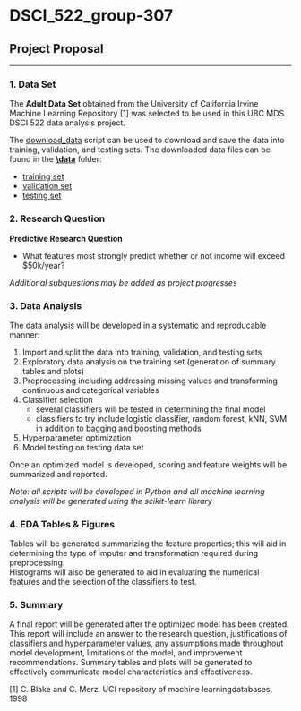 # __DSCI_522_group-307__

## __Project Proposal__  

---

### __1. Data Set__  

The __Adult Data Set__ obtained from the University of California Irvine Machine Learning Repository [1] was selected to be used in this UBC MDS DSCI 522 data analysis project.  

The [download_data](https://github.com/UBC-MDS/DSCI_522_group-307/blob/master/scripts/download_data.py) script can be used to download and save the data into training, validation, and testing sets. The downloaded data files can be found in the __[\data](https://github.com/UBC-MDS/DSCI_522_group-307/tree/master/data)__ folder:  
- [training set](https://github.com/UBC-MDS/DSCI_522_group-307/blob/master/data/train.csv)  
- [validation set](https://github.com/UBC-MDS/DSCI_522_group-307/blob/master/data/validation.csv)  
- [testing set](https://github.com/UBC-MDS/DSCI_522_group-307/blob/master/data/test.csv)  

### __2. Research Question__   

__Predictive Research Question__  
- What features most strongly predict whether or not income will exceed $50k/year?  

_Additional subquestions may be added as project progresses_

### __3. Data Analysis__  

The data analysis will be developed in a systematic and reproducable manner:  
1) Import and split the data into training, validation, and testing sets  
2) Exploratory data analysis on the training set (generation of summary tables and plots)  
3) Preprocessing including addressing missing values and transforming continuous and categorical variables  
4) Classifier selection  
    - several classifiers will be tested in determining the final model   
    - classifiers to try include logistic classifier, random forest, kNN, SVM in addition to bagging and boosting methods
5) Hyperparameter optimization  
6) Model testing on testing data set

Once an optimized model is developed, scoring and feature weights will be summarized and reported. 

_Note: all scripts will be developed in Python and all machine learning analysis will be generated using the scikit-learn library_


### __4. EDA Tables & Figures__  

Tables will be generated summarizing the feature properties; this will aid in determining the type of imputer and transformation required during preprocessing.  
Histograms will also be generated to aid in evaluating the numerical features and the selection of the classifiers to test.

### __5. Summary__  

A final report will be generated after the optimized model has been created. This report will include an answer to the research question, justifications of classifiers and hyperparameter values, any assumptions made throughout model development, limitations of the model, and improvement recommendations. Summary tables and plots will be generated to effectively communicate model characteristics and effectiveness. 

[1] C. Blake and C. Merz. UCI repository of machine learningdatabases, 1998